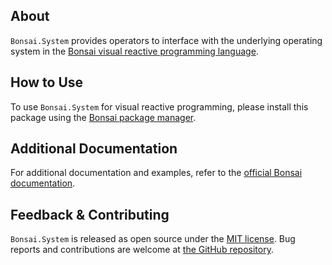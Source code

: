 ## About

`Bonsai.System` provides operators to interface with the underlying operating system in the [Bonsai visual reactive programming language](https://bonsai-rx.org).

## How to Use

To use `Bonsai.System` for visual reactive programming, please install this package using the [Bonsai package manager](https://bonsai-rx.org/docs/articles/packages.html).

## Additional Documentation

For additional documentation and examples, refer to the [official Bonsai documentation](https://bonsai-rx.org/docs/api/Bonsai.IO.html).

## Feedback & Contributing

`Bonsai.System` is released as open source under the [MIT license](https://licenses.nuget.org/MIT). Bug reports and contributions are welcome at [the GitHub repository](https://github.com/bonsai-rx/bonsai).